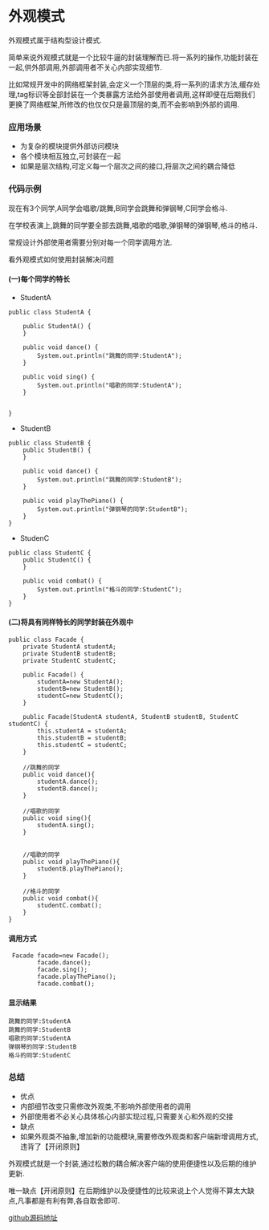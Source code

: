 # 外观模式

外观模式属于结构型设计模式.

简单来说外观模式就是一个比较牛逼的封装理解而已.将一系列的操作,功能封装在一起,供外部调用,外部调用者不关心内部实现细节.

比如常规开发中的网络框架封装,会定义一个顶层的类,将一系列的请求方法,缓存处理,tag标识等全部封装在一个类暴露方法给外部使用者调用,这样即便在后期我们更换了网络框架,所修改的也仅仅只是最顶层的类,而不会影响到外部的调用.

### 应用场景

- 为复杂的模块提供外部访问模块
- 各个模块相互独立,可封装在一起
- 如果是层次结构,可定义每一个层次之间的接口,将层次之间的耦合降低

### 代码示例

现在有3个同学,A同学会唱歌/跳舞,B同学会跳舞和弹钢琴,C同学会格斗.

在学校表演上,跳舞的同学要全部去跳舞,唱歌的唱歌,弹钢琴的弹钢琴,格斗的格斗.

常规设计外部使用者需要分别对每一个同学调用方法.

看外观模式如何使用封装解决问题

#### (一)每个同学的特长

- StudentA

```
public class StudentA {

    public StudentA() {
    }

    public void dance() {
        System.out.println("跳舞的同学:StudentA");
    }

    public void sing() {
        System.out.println("唱歌的同学:StudentA");
    }


}

```

- StudentB

```
public class StudentB {
    public StudentB() {
    }

    public void dance() {
        System.out.println("跳舞的同学:StudentB");
    }

    public void playThePiano() {
        System.out.println("弹钢琴的同学:StudentB");
    }
}
```

- StudenC

```
public class StudentC {
    public StudentC() {
    }

    public void combat() {
        System.out.println("格斗的同学:StudentC");
    }
}
```

#### (二)将具有同样特长的同学封装在外观中

```
public class Facade {
    private StudentA studentA;
    private StudentB studentB;
    private StudentC studentC;

    public Facade() {
        studentA=new StudentA();
        studentB=new StudentB();
        studentC=new StudentC();
    }

    public Facade(StudentA studentA, StudentB studentB, StudentC studentC) {
        this.studentA = studentA;
        this.studentB = studentB;
        this.studentC = studentC;
    }

    //跳舞的同学
    public void dance(){
        studentA.dance();
        studentB.dance();
    }

    //唱歌的同学
    public void sing(){
        studentA.sing();
    }


    //唱歌的同学
    public void playThePiano(){
        studentB.playThePiano();
    }

    //格斗的同学
    public void combat(){
        studentC.combat();
    }
}

```

#### 调用方式

```
 Facade facade=new Facade();
        facade.dance();
        facade.sing();
        facade.playThePiano();
        facade.combat();
```

#### 显示结果

```
跳舞的同学:StudentA
跳舞的同学:StudentB
唱歌的同学:StudentA
弹钢琴的同学:StudentB
格斗的同学:StudentC
```

### 总结

- 优点
 - 内部细节改变只需修改外观类,不影响外部使用者的调用
 - 外部使用者不必关心具体核心内部实现过程,只需要关心和外观的交接
- 缺点
 - 如果外观类不抽象,增加新的功能模块,需要修改外观类和客户端新增调用方式,违背了【开闭原则】

外观模式就是一个封装,通过松散的耦合解决客户端的使用便捷性以及后期的维护更新.

唯一缺点【开闭原则】在后期维护以及便捷性的比较来说上个人觉得不算太大缺点,凡事都是有利有弊,各自取舍即可.

[github源码地址](https://github.com/Allure0/AndroidDesignPattern/blob/master/app/src/main/java/com/allure/designPattern/facade/FacadeTest.java)  
